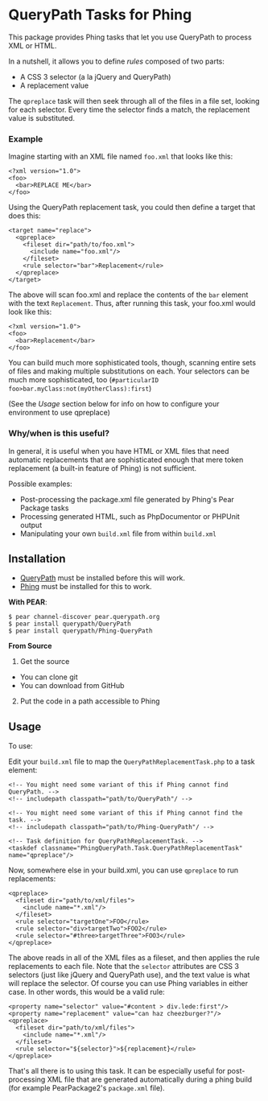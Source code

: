 # QueryPath Tasks for Phing

This package provides Phing tasks that let you use QueryPath to process XML or HTML.

In a nutshell, it allows you to define *rules* composed of two parts:

* A CSS 3 selector (a la jQuery and QueryPath)
* A replacement value

The `qpreplace` task will then seek through all of the files in a file set, looking for each selector. Every time the selector finds a match, the replacement value is substituted.

### Example

Imagine starting with an XML file named `foo.xml` that looks like this:

    <?xml version="1.0">
    <foo>
      <bar>REPLACE ME</bar>
    </foo>

Using the QueryPath replacement task, you could then define a target that does this:

    <target name="replace">
      <qpreplace>
        <fileset dir="path/to/foo.xml">
          <include name="foo.xml"/>
        </fileset>
        <rule selector="bar">Replacement</rule>  
      </qpreplace>
    </target>

The above will scan foo.xml and replace the contents of the `bar` element with the text `Replacement`. Thus, after running this task, your foo.xml would look like this:

    <?xml version="1.0">
    <foo>
      <bar>Replacement</bar>
    </foo>

You can build much more sophisticated tools, though, scanning entire sets of files and making multiple substitutions on each. Your selectors can be much more sophisticated, too (`#particularID foo>bar.myClass:not(myOtherClass):first`)

(See the *Usage* section below for info on how to configure your environment to use qpreplace)

### Why/when is this useful?

In general, it is useful when you have HTML or XML files that need automatic replacements that are sophisticated enough that mere token replacement (a built-in feature of Phing) is not sufficient.

Possible examples:

* Post-processing the package.xml file generated by Phing's Pear Package tasks
* Processing generated HTML, such as PhpDocumentor or PHPUnit output
* Manipulating your own `build.xml` file from within `build.xml`

## Installation

* [QueryPath](http://querypath.org) must be installed before this will work.
* [Phing](http://phing.info) must be installed for this to work.

**With PEAR**:

    $ pear channel-discover pear.querypath.org
    $ pear install querypath/QueryPath
    $ pear install querypath/Phing-QueryPath

**From Source**

1. Get the source
  * You can clone git
  * You can download from GitHub
2. Put the code in a path accessible to Phing

## Usage

To use:

Edit your `build.xml` file to map the `QueryPathReplacementTask.php` to a task element:

    <!-- You might need some variant of this if Phing cannot find QueryPath. -->
    <!-- includepath classpath="path/to/QueryPath"/ -->

    <!-- You might need some variant of this if Phing cannot find the task. -->
    <!-- includepath classpath="path/to/Phing-QueryPath"/ -->

    <!-- Task definition for QueryPathReplacementTask. -->
    <taskdef classname="PhingQueryPath.Task.QueryPathReplacementTask" name="qpreplace"/>
    
Now, somewhere else in your build.xml, you can use `qpreplace` to run replacements:

    <qpreplace>
      <fileset dir="path/to/xml/files">
        <include name="*.xml"/>
      </fileset>
      <rule selector="targetOne">FOO</rule>
      <rule selector="div>targetTwo">FOO2</rule>
      <rule selector="#three>targetThree">FOO3</rule>
    </qpreplace>

The above reads in all of the XML files as a fileset, and then applies the rule replacements to each file. Note that the `selector` attributes are CSS 3 selectors (just like jQuery and QueryPath use), and the text value is what will replace the selector. Of course you can use Phing variables in either case. In other words, this would be a valid rule:

    <property name="selector" value="#content > div.lede:first"/>
    <property name="replacement" value="can haz cheezburger?"/>
    <qpreplace>
      <fileset dir="path/to/xml/files">
        <include name="*.xml"/>
      </fileset>
      <rule selector="${selector}">${replacement}</rule>
    </qpreplace>

That's all there is to using this task. It can be especially useful for post-processing XML file that are generated automatically during a phing build (for example PearPackage2's `package.xml` file).